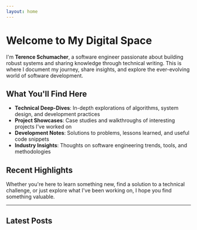 ```yaml
---
layout: home
---
```


# Welcome to My Digital Space

I'm **Terence Schumacher**, a software engineer passionate about building robust systems and sharing knowledge through technical writing. This is where I document my journey, share insights, and explore the ever-evolving world of software development.

## What You'll Find Here

- **Technical Deep-Dives**: In-depth explorations of algorithms, system design, and development practices
- **Project Showcases**: Case studies and walkthroughs of interesting projects I've worked on  
- **Development Notes**: Solutions to problems, lessons learned, and useful code snippets
- **Industry Insights**: Thoughts on software engineering trends, tools, and methodologies

## Recent Highlights

Whether you're here to learn something new, find a solution to a technical challenge, or just explore what I've been working on, I hope you find something valuable.

---

## Latest Posts
